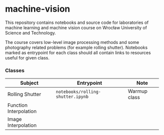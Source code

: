 # machine-vision

This repository contains notebooks and source code for laboratories of machine
learning and machine vision course on Wrocław University of Science and Technology. 

The course covers low-level image processing methods and some photography
related problems (for example rolling shutter). Notebooks marked as entrypoint
for each class should all contain links to resources useful for given class.

### Classes

| Subject                 | Entrypoint                        | Note         |
|-------------------------|-----------------------------------|--------------|
| Rolling Shutter         | `notebooks/rolling-shutter.ipynb` | Warmup class |
| Function Interpolation  |                                   |              |
| Image Interpolation     |                                   |              |
